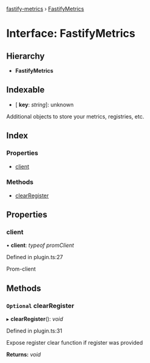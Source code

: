 [fastify-metrics](../README.md) › [FastifyMetrics](fastifymetrics.md)

# Interface: FastifyMetrics

## Hierarchy

* **FastifyMetrics**

## Indexable

* \[ **key**: *string*\]: unknown

Additional objects to store your metrics, registries, etc.

## Index

### Properties

* [client](fastifymetrics.md#client)

### Methods

* [clearRegister](fastifymetrics.md#optional-clearregister)

## Properties

###  client

• **client**: *typeof promClient*

Defined in plugin.ts:27

Prom-client

## Methods

### `Optional` clearRegister

▸ **clearRegister**(): *void*

Defined in plugin.ts:31

Expose register clear function if register was provided

**Returns:** *void*
